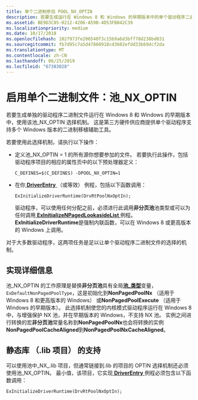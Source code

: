 ```yaml
---
title: 单个二进制参加 POOL_NX_OPTIN
description: 若要生成运行在 Windows 8 和 Windows 的早期版本中的单个驱动程序二进制文件，请使用 POOL_NX_OPTIN 参加机制。
ms.assetid: BE9D3C85-0212-4206-A59B-4D53FB842C39
ms.localizationpriority: medium
ms.date: 10/17/2018
ms.openlocfilehash: 102f973fe206540f3c15b9a6d3bff78d238bd031
ms.sourcegitcommit: fb7d95c7a5d47860918cd3602efdd33b69dcf2da
ms.translationtype: MT
ms.contentlocale: zh-CN
ms.lasthandoff: 06/25/2019
ms.locfileid: "67383028"
---
```

# <a name="single-binary-opt-in-poolnxoptin"></a>启用单个二进制文件：池\_NX\_OPTIN


若要生成单独的驱动程序二进制文件运行在 Windows 8 和 Windows 的早期版本中，使用该池\_NX\_OPTIN 选择机制。 这是第三方硬件供应商提供单个驱动程序支持多个 Windows 版本的二进制移植辅助工具。

若要使用此选择机制，请执行以下操作：

-   定义池\_NX\_OPTIN = 1 的所有源你想要参加的文件。 若要执行此操作，包括驱动程序项目的相应的属性页中的以下预处理器定义：

    `C_DEFINES=$(C_DEFINES) -DPOOL_NX_OPTIN=1`

-   在你[ **DriverEntry** ](https://docs.microsoft.com/windows-hardware/drivers/ddi/content/wdm/nc-wdm-driver_initialize) （或等效） 例程，包括以下函数调用：

    `ExInitializeDriverRuntime(DrvRtPoolNxOptIn);`

    驱动程序，可以使用任何分配之前，必须进行此调用**非分页池**池类型或可以为任何调用[ **ExInitializeNPagedLookasideList** ](https://docs.microsoft.com/windows-hardware/drivers/ddi/content/wdm/nf-wdm-exinitializenpagedlookasidelist)例程。 **ExInitializeDriverRuntime**是强制内联函数，可以在 Windows 8 或更高版本的 Windows 上调用。

对于大多数驱动程序，这两项任务是足以让单个驱动程序二进制文件的选择的机制。

## <a name="implementation-details"></a>实现详细信息


池\_NX\_OPTIN 的工作原理是替换**非分页池**具有全局[**池\_类型**](https://docs.microsoft.com/windows-hardware/drivers/ddi/content/wdm/ne-wdm-_pool_type)变量， `ExDefaultNonPagedPoolType`，这是初始化到**NonPagedPoolNx** （适用于 Windows 8 和更高版本的 Windows） 或**NonPagedPoolExecute** （适用于 Windows 的早期版本）。 此选择机制使您的内核模式驱动程序运行在 Windows 8 中，与增强保护 NX 池，并在早期版本的 Windows，不支持 NX 池。 实例之间进行转换的宏**非分页池**常量名称到**NonPagedPoolNx**也会将转换的实例**NonPagedPoolCacheAligned**到**NonPagedPoolNxCacheAligned**。

## <a name="support-for-static-libraries-lib-projects"></a>静态库 （.lib 项目） 的支持


可以使用池中\_NX\_.lib 项目，但通常链接到.lib 的项目的 OPTIN 选择机制还必须使用池\_NX\_OPTIN。 最小值，该项目，它实现[ **DriverEntry** ](https://docs.microsoft.com/windows-hardware/drivers/ddi/content/wdm/nc-wdm-driver_initialize)例程必须包含以下函数调用：

`ExInitializeDriverRuntime(DrvRtPoolNxOptIn);`

 

 




